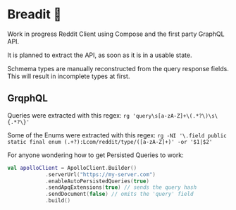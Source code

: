 # Breadit 🍞

Work in progress Reddit Client using Compose and the first party GraphQL API.

It is planned to extract the API, as soon as it is in a usable state.

Schmema types are manually reconstructed from the query response fields. This will result in incomplete types at first.

## GrqphQL

Queries were extracted with this regex: 
`rg 'query\s[a-zA-Z]+\(.*?\)\s\{.*?\}'`

Some of the Enums were extracted with this regex:
`rg -NI '\.field public static final enum (.+?):Lcom/reddit/type/([a-zA-Z]+)' -or '$1|$2'`

For anyone wondering how to get Persisted Queries to work:
```kotlin
val apolloClient = ApolloClient.Builder()
            .serverUrl("https://my-server.com")
            .enableAutoPersistedQueries(true)
            .sendApqExtensions(true) // sends the query hash
            .sendDocument(false) // omits the 'query' field
            .build()
```
